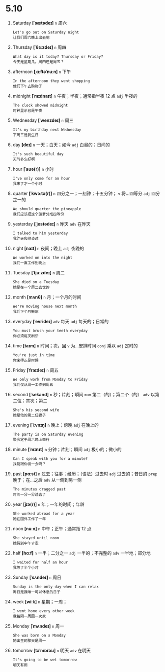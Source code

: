 # 5.10

1. Saturday **[ˈsætədeɪ]** `n` 周六

   ```
   Let's go out on Saturday night
   让我们周六晚上出去吧
   ```

2. Thursday **[ˈθɜːzdeɪ]** `n` 周四

   ```
   What day is it today? Thursday or Friday?
   今天是星期几，周四还是周五？
   ```

3. afternoon **[ˌɑːftəˈnuːn]** `n` 下午

   ```
   In the afternoon they went shopping
   他们下午去购物了
   ```

4. midnight **[ˈmɪdnaɪt]** `n` 午夜；半夜；通常指半夜 12 点 `adj` 半夜的

   ```
   The clock showed midnight
   时钟显示已是午夜
   ```

5. Wednesday **[ˈwenzdeɪ]** `n` 周三

   ```
   It's my birthday next Wednesday
   下周三是我生日
   ```

6. day **[deɪ]** `n` 一天；白天；如今 `adj` 白昼的；日间的

   ```
   It's such beautiful day
   天气多么好啊
   ```

7. hour **[ˈaʊə(r)]** `n` 小时

   ```
   I've only come for an hour
   我来了才一个小时
   ```

8. quarter **[ˈkwɔːtə(r)]** `n` 四分之一；一刻钟；十五分钟； `v` 将...四等分 `adj` 四分之一的

   ```
   We should quarter the pineapple
   我们应该把这个菠萝分成四等份
   ```

9. yesterday **[ˈjestədeɪ]** `n` 昨天 `adv` 在昨天

   ```
   I talked to him yesterday
   我昨天和他谈过
   ```

10. night **[naɪt]** `n` 夜间；晚上 `adj` 夜晚的

    ```
    We worked on into the night
    我们一直工作到晚上
    ```

11. Tuesday **[ˈtjuːzdeɪ]** `n` 周二

    ```
    She died on a Tuesday
    她是在一个周二去世的
    ```

12. month **[mʌnθ]** `n` 月；一个月的时间

    ```
    We're moving house next month
    我们下个月搬家
    ```

13. everyday **[ˈevrideɪ]** `adv` 每天 `adj` 每天的；日常的

    ```
    You must brush your teeth everyday
    你必须每天刷牙
    ```

14. time **[taɪm]** `n` 时间；次，回 `v` 为...安排时间 `conj` 乘以 `adj` 定时的

    ```
    You're just in time
    你来得正是时候
    ```

15. Friday **[ˈfraɪdeɪ]** `n` 周五

    ```
    We only work from Monday to Friday
    我们仅从周一工作到周五
    ```

16. second **[ˈsekənd]** `n` 秒；片刻；瞬间 `mum` 第二（的）；第二个（的） `adv` 以第二位；其次；第二

    ```
    She's his second wife
    她是他的第二任妻子
    ```

17. evening **[ˈiːvnɪŋ]** `n` 晚上；傍晚 `adj` 在晚上的

    ```
    The party is on Saturday evening
    聚会定于周六晚上举行
    ```

18. minute **[ˈmɪnɪt]** `n` 分钟；片刻；瞬间 `adj` 极小的；微小的

    ```
    Can I speak with you for a minute?
    我能跟你谈一会吗？
    ```

19. past **[pɑːst]** `n` 过去；往事；经历；（语法）过去时 `adj` 过去的；昔日的 `prep` 晚于；在...之后 `adv` 从一侧到另一侧

    ```
    The minutes dragged past
    时间一分一分过去了
    ```

20. year **[jɪə(r)]** `n` 年；一年的时间；年龄

    ```
    She worked abroad for a year
    她在国外工作了一年
    ```

21. noon **[nuːn]** `n` 中午；正午；通常指 12 点

    ```
    She stayed until noon
    她待到中午才走
    ```

22. half **[hɑːf]** `n` 一半；二分之一 `adj` 一半的；不完整的 `adv` 一半地；部分地

    ```
    I waited for half an hour
    我等了半个小时
    ```

23. Sunday **[ˈsʌndeɪ]** `n` 周日

    ```
    Sunday is the only day when I can relax
    周日是我唯一可以休息的日子
    ```

24. week **[wiːk]** `n` 星期；一周；

    ```
    I went home every other week
    我每隔一周回一次家
    ```

25. Monday **[ˈmʌndeɪ]** `n` 周一

    ```
    She was born on a Monday
    她出生的那天是周一
    ```

26. tomorrow **[təˈmɒrəʊ]** `n` 明天 `adv` 在明天
    ```
    It's going to be wet tomorrow
    明天有雨
    ```
